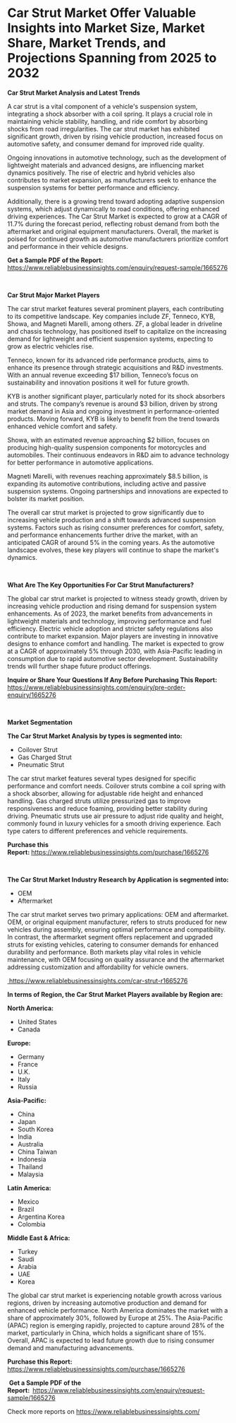 <p><h1>Car Strut Market Offer Valuable Insights into Market Size, Market Share, Market Trends, and Projections Spanning from 2025 to 2032</h1></p><p><strong>Car Strut Market Analysis and Latest Trends</strong></p>
<p><p>A car strut is a vital component of a vehicle's suspension system, integrating a shock absorber with a coil spring. It plays a crucial role in maintaining vehicle stability, handling, and ride comfort by absorbing shocks from road irregularities. The car strut market has exhibited significant growth, driven by rising vehicle production, increased focus on automotive safety, and consumer demand for improved ride quality.</p><p>Ongoing innovations in automotive technology, such as the development of lightweight materials and advanced designs, are influencing market dynamics positively. The rise of electric and hybrid vehicles also contributes to market expansion, as manufacturers seek to enhance the suspension systems for better performance and efficiency. </p><p>Additionally, there is a growing trend toward adopting adaptive suspension systems, which adjust dynamically to road conditions, offering enhanced driving experiences. The Car Strut Market is expected to grow at a CAGR of 11.7% during the forecast period, reflecting robust demand from both the aftermarket and original equipment manufacturers. Overall, the market is poised for continued growth as automotive manufacturers prioritize comfort and performance in their vehicle designs.</p></p>
<p><strong>Get a Sample PDF of the Report:&nbsp;</strong> <a href="https://www.reliablebusinessinsights.com/enquiry/request-sample/1665276?utm_campaign=2379&utm_medium=2&utm_source=Github&utm_content=ia&utm_term=17022025&utm_id=car-strut">https://www.reliablebusinessinsights.com/enquiry/request-sample/1665276</a></p>
<p>&nbsp;</p>
<p><strong>Car Strut Major Market Players</strong></p>
<p><p>The car strut market features several prominent players, each contributing to its competitive landscape. Key companies include ZF, Tenneco, KYB, Showa, and Magneti Marelli, among others. ZF, a global leader in driveline and chassis technology, has positioned itself to capitalize on the increasing demand for lightweight and efficient suspension systems, expecting to grow as electric vehicles rise.</p><p>Tenneco, known for its advanced ride performance products, aims to enhance its presence through strategic acquisitions and R&D investments. With an annual revenue exceeding $17 billion, Tenneco’s focus on sustainability and innovation positions it well for future growth.</p><p>KYB is another significant player, particularly noted for its shock absorbers and struts. The company’s revenue is around $3 billion, driven by strong market demand in Asia and ongoing investment in performance-oriented products. Moving forward, KYB is likely to benefit from the trend towards enhanced vehicle comfort and safety.</p><p>Showa, with an estimated revenue approaching $2 billion, focuses on producing high-quality suspension components for motorcycles and automobiles. Their continuous endeavors in R&D aim to advance technology for better performance in automotive applications.</p><p>Magneti Marelli, with revenues reaching approximately $8.5 billion, is expanding its automotive contributions, including active and passive suspension systems. Ongoing partnerships and innovations are expected to bolster its market position.</p><p>The overall car strut market is projected to grow significantly due to increasing vehicle production and a shift towards advanced suspension systems. Factors such as rising consumer preferences for comfort, safety, and performance enhancements further drive the market, with an anticipated CAGR of around 5% in the coming years. As the automotive landscape evolves, these key players will continue to shape the market's dynamics.</p></p>
<p>&nbsp;</p>
<p><strong>What Are The Key Opportunities For Car Strut Manufacturers?</strong></p>
<p><p>The global car strut market is projected to witness steady growth, driven by increasing vehicle production and rising demand for suspension system enhancements. As of 2023, the market benefits from advancements in lightweight materials and technology, improving performance and fuel efficiency. Electric vehicle adoption and stricter safety regulations also contribute to market expansion. Major players are investing in innovative designs to enhance comfort and handling. The market is expected to grow at a CAGR of approximately 5% through 2030, with Asia-Pacific leading in consumption due to rapid automotive sector development. Sustainability trends will further shape future product offerings.</p></p>
<p><strong>Inquire or Share Your Questions If Any Before Purchasing This Report:</strong> <a href="https://www.reliablebusinessinsights.com/enquiry/pre-order-enquiry/1665276?utm_campaign=2379&utm_medium=2&utm_source=Github&utm_content=ia&utm_term=17022025&utm_id=car-strut">https://www.reliablebusinessinsights.com/enquiry/pre-order-enquiry/1665276</a></p>
<p>&nbsp;</p>
<p><strong>Market Segmentation</strong></p>
<p><strong>The Car Strut Market Analysis by types is segmented into:</strong></p>
<p><ul><li>Coilover Strut</li><li>Gas Charged Strut</li><li>Pneumatic Strut</li></ul></p>
<p><p>The car strut market features several types designed for specific performance and comfort needs. Coilover struts combine a coil spring with a shock absorber, allowing for adjustable ride height and enhanced handling. Gas charged struts utilize pressurized gas to improve responsiveness and reduce foaming, providing better stability during driving. Pneumatic struts use air pressure to adjust ride quality and height, commonly found in luxury vehicles for a smooth driving experience. Each type caters to different preferences and vehicle requirements.</p></p>
<p><strong>Purchase this Report:&nbsp;</strong><a href="https://www.reliablebusinessinsights.com/purchase/1665276?utm_campaign=2379&utm_medium=2&utm_source=Github&utm_content=ia&utm_term=17022025&utm_id=car-strut">https://www.reliablebusinessinsights.com/purchase/1665276</a></p>
<p>&nbsp;</p>
<p><strong>The Car Strut Market Industry Research by Application is segmented into:</strong></p>
<p><ul><li>OEM</li><li>Aftermarket</li></ul></p>
<p><p>The car strut market serves two primary applications: OEM and aftermarket. OEM, or original equipment manufacturer, refers to struts produced for new vehicles during assembly, ensuring optimal performance and compatibility. In contrast, the aftermarket segment offers replacement and upgraded struts for existing vehicles, catering to consumer demands for enhanced durability and performance. Both markets play vital roles in vehicle maintenance, with OEM focusing on quality assurance and the aftermarket addressing customization and affordability for vehicle owners.</p></p>
<p><a href="https://www.reliablebusinessinsights.com/car-strut-r1665276?utm_campaign=2379&utm_medium=2&utm_source=Github&utm_content=ia&utm_term=17022025&utm_id=car-strut">&nbsp;https://www.reliablebusinessinsights.com/car-strut-r1665276</a></p>
<p><strong>In terms of Region, the Car Strut Market Players available by Region are:</strong></p>
<p>
    <p> <strong> North America: </strong>
        <ul>
            <li>United States</li>
            <li>Canada</li>
        </ul>
        </p> 
    <p> <strong> Europe: </strong>
        <ul>
            <li>Germany</li>
            <li>France</li>
            <li>U.K.</li>
            <li>Italy</li>
            <li>Russia</li>
        </ul>
        </p> 
    <p> <strong> Asia-Pacific: </strong>
        <ul>
            <li>China</li>
            <li>Japan</li>
            <li>South Korea</li>
            <li>India</li>
            <li>Australia</li>
            <li>China Taiwan</li>
            <li>Indonesia</li>
            <li>Thailand</li>
            <li>Malaysia</li>
        </ul>
        </p> 
    <p> <strong> Latin America: </strong>
        <ul>
            <li>Mexico</li>
            <li>Brazil</li>
            <li>Argentina Korea</li>
            <li>Colombia</li>
        </ul>
        </p> 
    <p> <strong> Middle East & Africa: </strong>
        <ul>
            <li>Turkey</li>
            <li>Saudi</li>
            <li>Arabia</li>
            <li>UAE</li>
            <li>Korea</li>
        </ul>
    </p>
    </p>
<p><p>The global car strut market is experiencing notable growth across various regions, driven by increasing automotive production and demand for enhanced vehicle performance. North America dominates the market with a share of approximately 30%, followed by Europe at 25%. The Asia-Pacific (APAC) region is emerging rapidly, projected to capture around 28% of the market, particularly in China, which holds a significant share of 15%. Overall, APAC is expected to lead future growth due to rising consumer demand and manufacturing advancements.</p></p>
<p><strong>Purchase this Report: </strong><a href="https://www.reliablebusinessinsights.com/purchase/1665276?utm_campaign=2379&utm_medium=2&utm_source=Github&utm_content=ia&utm_term=17022025&utm_id=car-strut">https://www.reliablebusinessinsights.com/purchase/1665276</a></p>
<p>&nbsp;<strong>Get a Sample PDF of the Report:&nbsp;&nbsp;</strong><a href="https://www.reliablebusinessinsights.com/enquiry/request-sample/1665276?utm_campaign=2379&utm_medium=2&utm_source=Github&utm_content=ia&utm_term=17022025&utm_id=car-strut">https://www.reliablebusinessinsights.com/enquiry/request-sample/1665276</a></p>
<p><strong></strong></p>
<p>Check more reports on <a href="https://www.reliablebusinessinsights.com/?utm_campaign=2379&utm_medium=2&utm_source=Github&utm_content=ia&utm_term=17022025&utm_id=car-strut">https://www.reliablebusinessinsights.com/</a></p>